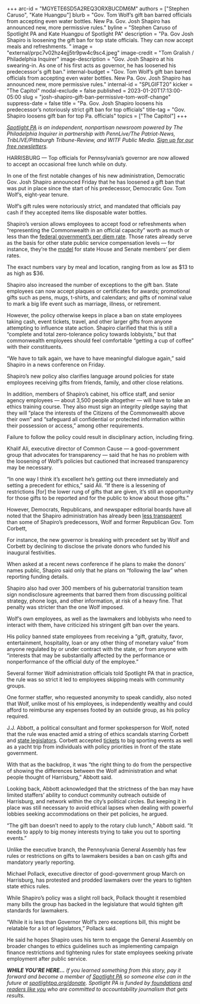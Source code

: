 +++
arc-id = "MGYETE6SD5A2REQ3ORXBUCDM6M"
authors = ["Stephen Caruso", "Kate Huangpu"]
blurb = "Gov. Tom Wolf’s gift ban barred officials from accepting even water bottles. New Pa. Gov. Josh Shapiro has announced new, more permissive rules."
byline = "Stephen Caruso of Spotlight PA and Kate Huangpu of Spotlight PA"
description = "Pa. Gov Josh Shapiro is loosening the gift ban for top state officials. They can now accept meals and refreshments. "
image = "external/prpc7v02hz4ejj5tr9pw4c9sc4.jpeg"
image-credit = "Tom Gralish / Philadelphia Inquirer"
image-description = "Gov. Josh Shapiro at his swearing-in. As one of his first acts as governor, he has loosened his predecessor's gift ban."
internal-budget = "Gov. Tom Wolf’s gift ban barred officials from accepting even water bottles. New Pa. Gov. Josh Shapiro has announced new, more permissive rules."
internal-id = "SPLGIFT20"
kicker = "The Capitol"
modal-exclude = false
published = 2023-01-20T17:13:00-05:00
slug = "josh-shapiro-gift-ban-permissive-tom-wolf-change"
suppress-date = false
title = "Pa. Gov. Josh Shapiro loosens his predecessor’s notoriously strict gift ban for top officials"
title-tag = "Gov. Shapiro loosens gift ban for top Pa. officials"
topics = ["The Capitol"]
+++

<a href="https://www.spotlightpa.org/"><i>Spotlight PA</i></a><i> is an independent, nonpartisan newsroom powered by The Philadelphia Inquirer in partnership with PennLive/The Patriot-News, TribLIVE/Pittsburgh Tribune-Review, and WITF Public Media. </i><a href="https://www.spotlightpa.org/newsletters"><i>Sign up for our free newsletters</i></a><i>.</i>

HARRISBURG — Top officials for Pennsylvania’s governor are now allowed to accept an occasional free lunch while on duty.

In one of the first notable changes of his new administration, Democratic Gov. Josh Shapiro announced Friday that he has loosened a gift ban that was put in place since the start of his predecessor, Democratic Gov. Tom Wolf’s, eight-year tenure.

Wolf’s gift rules were notoriously strict, and mandated that officials pay cash if they accepted items like disposable water bottles.

<script src="https://www.spotlightpa.org/embed.js" async></script><div data-spl-embed-version="1" data-spl-src="https://www.spotlightpa.org/embeds/newsletter/"></div>

Shapiro’s version allows employees to accept food or refreshments when “representing the Commonwealth in an official capacity” worth as much or less than the <a href="https://www.gsa.gov/travel/plan-book/per-diem-rates/per-diem-rates-results/?action=perdiems_report&state=PA&fiscal_year=2023&zip=&city=">federal government’s per diem rate</a>. Those rates already serve as the basis for other state public service compensation levels — for instance, they’re the <a href="https://www.spotlightpa.org/news/2022/09/pa-capitol-lawmaker-per-diems-speaker-majority-leader-caucus/">model</a> for state House and Senate members’ per diem rates.

The exact numbers vary by meal and location, ranging from as low as $13 to as high as $36.

Shapiro also increased the number of exceptions to the gift ban. State employees can now accept plaques or certificates for awards; promotional gifts such as pens, mugs, t-shirts, and calendars; and gifts of nominal value to mark a big life event such as marriage, illness, or retirement.

However, the policy otherwise keeps in place a ban on state employees taking cash, event tickets, travel, and other larger gifts from anyone attempting to influence state action. Shapiro clarified that this is still a “complete and total zero-tolerance policy towards lobbyists,” but that commonwealth employees should feel comfortable “getting a cup of coffee” with their constituents.

“We have to talk again, we have to have meaningful dialogue again,” said Shapiro in a news conference on Friday.

Shapiro’s new policy also clarifies language around policies for state employees receiving gifts from friends, family, and other close relations.

In addition, members of Shapiro’s cabinet, his office staff, and senior agency employees — about 3,500 people altogether — will have to take an ethics training course. They also must sign an integrity pledge saying that they will “place the interests of the Citizens of the Commonwealth above their own” and “safeguard all confidential or protected information within their possession or access,” among other requirements.

Failure to follow the policy could result in disciplinary action, including firing.

Khalif Ali, executive director of Common Cause — a good-government group that advocates for transparency — said that he has no problem with the loosening of Wolf’s policies but cautioned that increased transparency may be necessary.

“In one way I think it’s excellent he’s getting out there immediately and setting a precedent for ethics,” said Ali. “If there is a lessening of restrictions [for] the lower rung of gifts that are given, it’s still an opportunity for those gifts to be reported and for the public to know about those gifts.”

However, Democrats, Republicans, and newspaper editorial boards have all noted that the Shapiro administration has already been <a href="https://triblive.com/opinion/editorial-shapiros-ndas-miss-chance-for-transparency/">less transparent</a> than some of Shapiro’s predecessors, Wolf and former Republican Gov. Tom Corbett,

For instance, the new governor is breaking with precedent set by Wolf and Corbett by declining to disclose the private donors who funded his inaugural festivities.

When asked at a recent news conference if he plans to make the donors’ names public, Shapiro said only that he plans on “following the law” when reporting funding details.

Shapiro also had over 300 members of his gubernatorial transition team sign nondisclosure agreements that barred them from discussing political strategy, phone logs, and other information, at risk of a heavy fine. That penalty was stricter than the one Wolf imposed.

Wolf’s own employees, as well as the lawmakers and lobbyists who need to interact with them, have criticized his stringent gift ban over the years.

His policy banned state employees from receiving a “gift, gratuity, favor, entertainment, hospitality, loan or any other thing of monetary value” from anyone regulated by or under contract with the state, or from anyone with “interests that may be substantially affected by the performance or nonperformance of the official duty of the employee.”

Several former Wolf administration officials told Spotlight PA that in practice, the rule was so strict it led to employees skipping meals with community groups.

One former staffer, who requested anonymity to speak candidly, also noted that Wolf, unlike most of his employees, is independently wealthy and could afford to reimburse any expenses footed by an outside group, as his policy required.

J.J. Abbott, a political consultant and former spokesperson for Wolf, noted that the rule was enacted amid a string of ethics scandals starring Corbett and <a href="https://www.post-gazette.com/news/politics-state/2014/12/16/Two-Philly-state-reps-charged-with-accepting-bribes/stories/201412160178">state legislators</a>. Corbett accepted <a href="https://www.inquirer.com/philly/news/politics/state/20130305_Corbett__wife_accepted_thousands_in_gifts_from_biz_execs__lobbyists.html">tickets</a> to big sporting events as well as a yacht trip from individuals with policy priorities in front of the state government.

With that as the backdrop, it was “the right thing to do from the perspective of showing the differences between the Wolf administration and what people thought of Harrisburg,” Abbott said.

Looking back, Abbott acknowledged that the strictness of the ban may have limited staffers’ ability to conduct community outreach outside of Harrisburg, and network within the city’s political circles. But keeping it in place was still necessary to avoid ethical lapses when dealing with powerful lobbies seeking accommodations on their pet policies, he argued.

“The gift ban doesn’t need to apply to the rotary club lunch,” Abbott said. “It needs to apply to big money interests trying to take you out to sporting events.”

<script src="https://www.spotlightpa.org/embed.js" async></script><div data-spl-embed-version="1" data-spl-src="https://www.spotlightpa.org/embeds/donate/"></div>

Unlike the executive branch, the Pennsylvania General Assembly has few rules or restrictions on gifts to lawmakers besides a ban on cash gifts and mandatory yearly reporting.

Michael Pollack, executive director of good-government group March on Harrisburg, has protested and prodded lawmakers over the years to tighten state ethics rules.

While Shapiro’s policy was a slight roll back, Pollack thought it resembled many bills the group has backed in the legislature that would tighten gift standards for lawmakers.

“While it is less than Governor Wolf’s zero exceptions bill, this might be relatable for a lot of legislators,” Pollack said.

He said he hopes Shapiro uses his term to engage the General Assembly on broader changes to ethics guidelines such as implementing campaign finance restrictions and tightening rules for state employees seeking private employment after public service.

<i><b>WHILE YOU’RE HERE...</b></i><i> If you learned something from this story, pay it forward and become a member of </i><a href="https://www.spotlightpa.org/"><i>Spotlight PA</i></a><i> so someone else can in the future at </i><a href="http://spotlightpa.org/donate"><i>spotlightpa.org/donate</i></a><i>. Spotlight PA is funded by</i><a href="https://www.spotlightpa.org/support"><i> foundations</i></a><i> </i><a href="https://www.spotlightpa.org/support"><i>and readers like you</i></a><i> who are committed to accountability journalism that gets results.</i>
